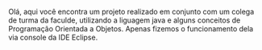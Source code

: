 Olá, aqui você encontra um projeto realizado em conjunto com um colega de turma da faculde, utilizando a liguagem java e alguns conceitos de Programação Orientada a Objetos. Apenas fizemos o funcionamento dela via console da IDE Eclipse.
